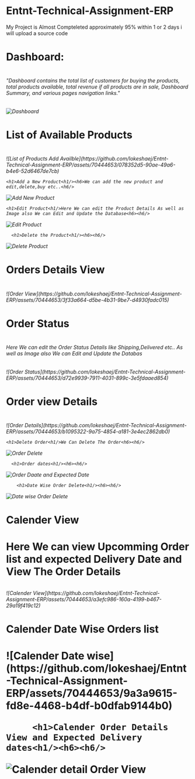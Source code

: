 # Entnt-Technical-Assignment-ERP
My Project is Almost Compteleted approximately 95% within 1 or 2 days i will upload  a source code
<h1>Dashboard:<h1/><h6>
"Dashboard contains the total list of customers for buying the products, total products available, total revenue if all products are in sale, Dashboard Summary, and various pages navigation links."<h6/>
  
![Dashboard](https://github.com/lokeshaej/Entnt-Technical-Assignment-ERP/assets/70444653/a0af22cd-01e4-4399-b19c-4e94dd31b9f9)

  <h1>List of Available Products<h1/><h6><h6/>
  ![List of Products Add Availble](https://github.com/lokeshaej/Entnt-Technical-Assignment-ERP/assets/70444653/078352d5-90ae-49a6-b4e6-52d6467de7cb)
 
    <h1>Add a New Product<h1/><h6>We can add the new product and edit,delete,buy etc..<h6/>
  ![Add New Product](https://github.com/lokeshaej/Entnt-Technical-Assignment-ERP/assets/70444653/001ab20b-3edf-4835-bc01-c7575a4b8f34)
   
    <h1>Edit Product<h1/>Here We can edit the Product Details As well as Image also We can Edit and Update the Database<h6><h6/>
  ![Edit Product](https://github.com/lokeshaej/Entnt-Technical-Assignment-ERP/assets/70444653/76362dca-5237-4604-8d51-4ad2e4ec227c)
    
      <h1>Delete the Product<h1/><h6><h6/>
  ![Delete Product](https://github.com/lokeshaej/Entnt-Technical-Assignment-ERP/assets/70444653/2de53ade-4135-432b-910c-a0dd266af534)
 
  
  <h1>Orders Details View<h1/><h6><h6/>
![Order View](https://github.com/lokeshaej/Entnt-Technical-Assignment-ERP/assets/70444653/3f33a664-d5be-4b31-9be7-d4930fadc015)
    
 <h1>Order Status<h1/><h6>Here We can edit the Order Status Details like Shipping,Delivered etc.. As well as Image also We can Edit and Update the Databas<h6/>
![Order Status](https://github.com/lokeshaej/Entnt-Technical-Assignment-ERP/assets/70444653/d72e9939-7911-4031-899c-3e5fdaaed854)
 
  <h1>Order view Details<h1/><h6><h6/>
![Order Details](https://github.com/lokeshaej/Entnt-Technical-Assignment-ERP/assets/70444653/b1095322-9a75-4854-a181-3e4ec2862db0)
  
    <h1>Delete Order<h1/>We Can Delete The Order<h6><h6/>
![Order Delete](https://github.com/lokeshaej/Entnt-Technical-Assignment-ERP/assets/70444653/1405704c-1d3d-4384-b93b-fd4ba03a9d5d)
   
      <h1>Order dates<h1/><h6><h6/>
![Order Daate and Expected Date](https://github.com/lokeshaej/Entnt-Technical-Assignment-ERP/assets/70444653/15898153-9b6e-4650-bab1-7d7f68a78fec)
       
        <h1>Date Wise Order Delete<h1/><h6><h6/>
![Date wise Order Delete](https://github.com/lokeshaej/Entnt-Technical-Assignment-ERP/assets/70444653/ba5683b0-09d2-4136-9a5f-e4514a0718c0)

        
  <h1>Calender View<h1/>Here We can view Upcomming Order list and expected Delivery Date and View The Order Details<h6><h6/>
![Calender View](https://github.com/lokeshaej/Entnt-Technical-Assignment-ERP/assets/70444653/a3efc986-160a-4199-b467-29a19f419c12)

 <h1>Calender Date Wise Orders list<h1>
![Calender Date wise](https://github.com/lokeshaej/Entnt-Technical-Assignment-ERP/assets/70444653/9a3a9615-fd8e-4468-b4df-b0dfab9144b0)
          
         <h1>Calender Order Details View and Expected Delivery dates<h1/><h6><h6/>
![Calender detail Order View](https://github.com/lokeshaej/Entnt-Technical-Assignment-ERP/assets/70444653/957b4c48-d78a-40ae-8428-0c045ecc6532)   

